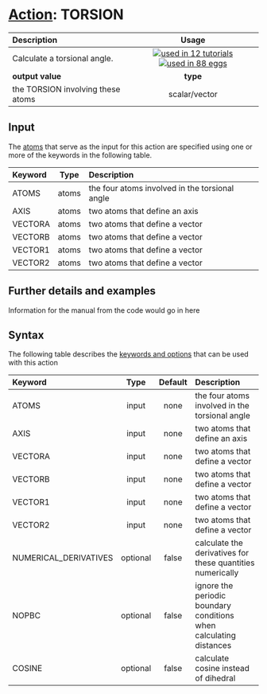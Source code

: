 # [Action](actions.md): TORSION

| Description    | Usage |
|:--------|:--------:|
| Calculate a torsional angle. | [![used in 12 tutorials](https://img.shields.io/badge/tutorials-12-green.svg)](https://www.plumed-tutorials.org/browse.html?search=TORSION)[![used in 88 eggs](https://img.shields.io/badge/nest-88-green.svg)](https://www.plumed-nest.org/browse.html?search=TORSION)|
 | **output value** | **type** |
| the TORSION involving these atoms | scalar/vector |

## Input

The [atoms](specifying_atoms.html) that serve as the input for this action are specified using one or more of the keywords in the following table.

| Keyword |  Type | Description |
|:--------|:------:|:-----------|
| ATOMS | atoms | the four atoms involved in the torsional angle |
| AXIS | atoms | two atoms that define an axis |
| VECTORA | atoms | two atoms that define a vector |
| VECTORB | atoms | two atoms that define a vector |
| VECTOR1 | atoms | two atoms that define a vector |
| VECTOR2 | atoms | two atoms that define a vector |


## Further details and examples 
Information for the manual from the code would go in here 
## Syntax 
The following table describes the [keywords and options](parsing.md) that can be used with this action 

| Keyword | Type | Default | Description |
|:-------|:----:|:-------:|:-----------|
| ATOMS | input | none | the four atoms involved in the torsional angle |
| AXIS | input | none | two atoms that define an axis |
| VECTORA | input | none | two atoms that define a vector |
| VECTORB | input | none | two atoms that define a vector |
| VECTOR1 | input | none | two atoms that define a vector |
| VECTOR2 | input | none | two atoms that define a vector |
| NUMERICAL_DERIVATIVES | optional | false |  calculate the derivatives for these quantities numerically |
| NOPBC | optional | false |  ignore the periodic boundary conditions when calculating distances |
| COSINE | optional | false |  calculate cosine instead of dihedral |
